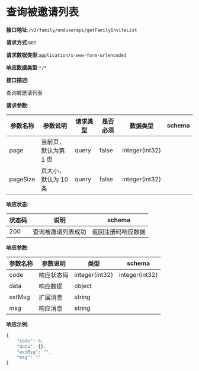 # 查询被邀请列表


**接口地址**:`/v2/family/enduserapi/getFamilyInviteList`


**请求方式**:`GET`


**请求数据类型**:`application/x-www-form-urlencoded`


**响应数据类型**:`*/*`


**接口描述**:<p>查询被邀请列表</p>


**请求参数**:


| 参数名称 | 参数说明              | 请求类型 | 是否必须 | 数据类型       | schema |
| -------- | --------------------- | -------- | -------- | -------------- | ------ |
| page     | 当前页，默认为第 1 页 | query    | false    | integer(int32) |        |
| pageSize | 页大小，默认为 10 条  | query    | false    | integer(int32) |        |


**响应状态**:


| 状态码 | 说明               | schema             |
| ------ | ------------------ | ------------------ |
| 200    | 查询被邀请列表成功 | 返回注册码响应数据 |


**响应参数**:


| 参数名称 | 参数说明   | 类型           | schema         |
| -------- | ---------- | -------------- | -------------- |
| code     | 响应状态码 | integer(int32) | integer(int32) |
| data     | 响应数据   | object         |                |
| extMsg   | 扩展消息   | string         |                |
| msg      | 响应消息   | string         |                |


**响应示例**:
```javascript
{
	"code": 0,
	"data": {},
	"extMsg": "",
	"msg": ""
}
```
